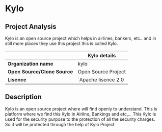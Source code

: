 ﻿


# Kylo

## Project Analysis

Kylo is an open source project which helps in airlines, bankers, etc.. and in still more places they use this project this is called Kylo.

|                |Kylo details                         
|----------------|-------------------------------
|**Organization name**| kylo
|**Open Source/Clone Source**|Open Source Project                    
|**Lisence**         |`Apache lisence 2.0
 

## Description
 Kylo is an open source project where will find openly to understand. This is platform where we find this Kylo in Airline, Bankings and etc,... This Kylo is used for the security purpose to the protection of all the security charges.  So it will be protected through the help of Kylo Project

